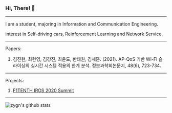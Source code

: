 ### Hi, There! 👋
---
I am a student, majoring in Information and Communication Engineering.

interest in Self-driving cars, Reinforcement Learning and Network Service.

---
Papers:

1. 김진현, 최현영, 김강진, 최윤도, 반태원, 김세훈. (2021). AP-QoS 기반 Wi-Fi 슬라이싱의 실시간 시스템 적용의 한계 분석. 정보과학회논문지, 48(6), 723-734.

---
Projects:

1. [F1TENTH IROS 2020 Summit](https://f1tenth.org/iros2020.html)
---

![zygn's github stats](https://github-readme-stats.vercel.app/api?username=zygn&show_icons=true&theme=vue)
